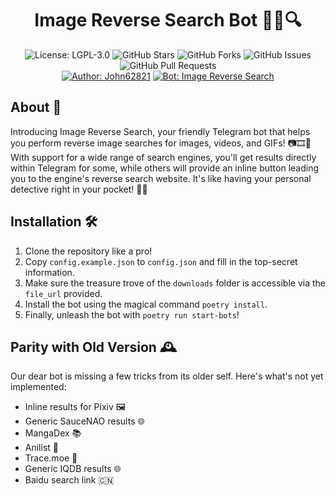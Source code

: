 <!-- markdownlint-disable MD033 -->
<!-- markdownlint-disable MD013 -->
<h1 align="center">Image Reverse Search Bot 🕵️‍♂️🔍</h1>
<p align="center">
  <img src="https://img.shields.io/badge/License-LGPLv3-blue.svg" alt="License: LGPL-3.0">
  <img src="https://img.shields.io/github/stars/john62821/Image-Reverse-Search-TelegramBot?style=social" alt="GitHub Stars">
  <img src="https://https://img.shields.io/github/forks/john62821/Image-Reverse-Search-TelegramBot?style=social" alt="GitHub Forks">
  <img src="https://https://img.shields.io/github/issues/john62821/Image-Reverse-Search-TelegramBot" alt="GitHub Issues">
  <img src="https://https://img.shields.io/github/issue-pr/john62821/Image-Reverse-Search-TelegramBot" alt="GitHub Pull Requests">
  <br>
  <a href="https://github.com/john62821"><img src="https://img.shields.io/badge/Author-John62821-1f425f.svg" alt="Author: John62821"></a>
  <a href="https://t.me/reverse_image_search_bot"><img src="https://img.shields.io/badge/Bot-Image%20Reverse%20Search-4250b6" alt="Bot: Image Reverse Search"></a>
</p>
<!-- markdownlint-enable MD013-->

## About 🌟

Introducing Image Reverse Search, your friendly Telegram bot that helps you
perform reverse image searches for images, videos, and GIFs! 📷🎞️🎉 With support
for a wide range of search engines, you'll get results directly within Telegram
for some, while others will provide an inline button leading you to the engine's
reverse search website. It's like having your personal detective right in your
pocket! 🕵️‍♂️

## Installation 🛠️

1. Clone the repository like a pro!
2. Copy `config.example.json` to `config.json` and fill in the top-secret
   information.
3. Make sure the treasure trove of the `downloads` folder is accessible via the
   `file_url` provided.
4. Install the bot using the magical command `poetry install`.
5. Finally, unleash the bot with `poetry run start-bots`!

## Parity with Old Version 🕰️

Our dear bot is missing a few tricks from its older self. Here's what's not yet
implemented:

- Inline results for Pixiv 🖼️
- Generic SauceNAO results 🌐
- MangaDex 📚
- Anilist 📝
- Trace.moe 🎥
- Generic IQDB results 🌐
- Baidu search link 🇨🇳

